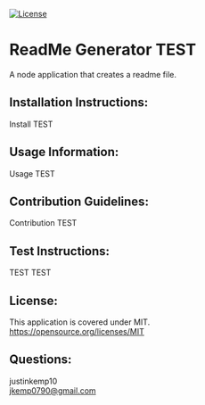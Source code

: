 
[![License](https://img.shields.io/badge/License-MIT-yellow.svg)](https://opensource.org/licenses/MIT)

# ReadMe Generator TEST

A node application that creates a readme file.


## Installation Instructions:

Install TEST

## Usage Information:

Usage TEST

## Contribution Guidelines:

Contribution TEST

## Test Instructions:

TEST TEST

## License:

This application is covered under MIT.
<br>
https://opensource.org/licenses/MIT

## Questions:

justinkemp10
<br>
jkemp0790@gmail.com